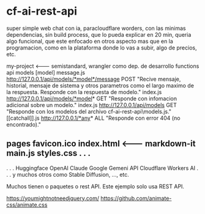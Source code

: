 # cf-ai-rest-api

super simple web chat con ia, paracloudflare worders, con las minimas dependencias, sin build process, que lo pueda explicar en 20 min, queria algo funcional,
que este enfocado en otros aspecto mas que en la programacion, como en la plataforma donde lo vas a subir, algo de precios, etc.

my-project <--- semistandard, wrangler como dep. de desarrollo
  functions
    api
      models
        [model]
          message.js     http://127.0.0.1/api/models/*model*/message    POST    "Recive mensaje, historial, mensaje de sistema y otros parametros como el largo maximo de la respuesta. Responde con la respuesta de modelo."
          index.js       http://127.0.0.1/api/models/*model*            GET     "Responde con infomacion adicional sobre un modelo."
        index.js         http://127.0.0.1/api/models                    GET     "Responde con los modelos del archivo cf-ai-rest-api\models.js."
      [[catchall]].js    http://127.0.0.1/*any*                         ALL     "Responde con error 404 (no encontrado)."

  pages
    favicon.ico
    index.html <--- markdown-it
    main.js
    styles.css
.
.
.
-----------------------------
.
.
.
Huggingface
OpenAI
Claude
Google Gemeni API
Cloudflare Workers AI
.
.
.
y muchos otros como Stable Diffusion, ..., etc.

Muchos tienen o paquetes o rest API. Este ejemplo solo usa REST API.

https://youmightnotneedjquery.com/
https://github.com/animate-css/animate.css